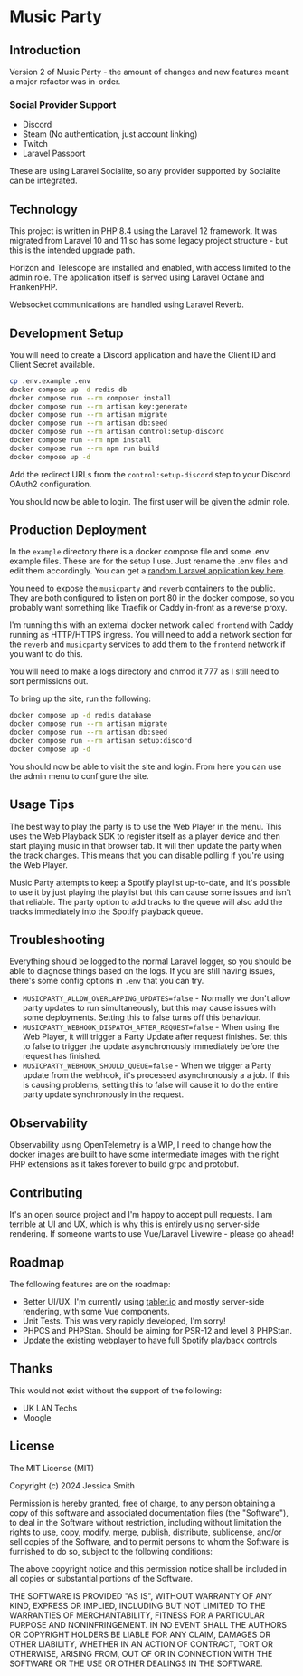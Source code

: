 # Music Party

## Introduction

Version 2 of Music Party - the amount of changes and new features meant a major refactor was in-order.

### Social Provider Support

 - Discord
 - Steam (No authentication, just account linking)
 - Twitch
 - Laravel Passport

These are using Laravel Socialite, so any provider supported by Socialite can be integrated.

## Technology

This project is written in PHP 8.4 using the Laravel 12 framework. It was migrated from Laravel 10 and 11 so has some
legacy project structure - but this is the intended upgrade path.

Horizon and Telescope are installed and enabled, with access limited to the admin role. The application itself is
served using Laravel Octane and FrankenPHP.

Websocket communications are handled using Laravel Reverb.

## Development Setup

You will need to create a Discord application and have the Client ID and Client Secret available.

```bash
cp .env.example .env
docker compose up -d redis db
docker compose run --rm composer install
docker compose run --rm artisan key:generate
docker compose run --rm artisan migrate
docker compose run --rm artisan db:seed
docker compose run --rm artisan control:setup-discord
docker compose run --rm npm install
docker compose run --rm npm run build
docker compose up -d
```

Add the redirect URLs from the `control:setup-discord` step to your Discord OAuth2 configuration.

You should now be able to login. The first user will be given the admin role.

## Production Deployment

In the `example` directory there is a docker compose file and some .env example files. These are for the setup I use.
Just rename the .env files and edit them accordingly. You can get a [random Laravel application key here](https://generate-random.org/laravel-key-generator).

You need to expose the `musicparty` and `reverb` containers to the public. They are both configured to listen on port 80
in the docker compose, so you probably want something like Traefik or Caddy in-front as a reverse proxy.

I'm running this with an external docker network called `frontend` with Caddy running as HTTP/HTTPS ingress. You will
need to add a network section for the `reverb` and `musicparty` services to add them to the `frontend` network if you
want to do this.

You will need to make a logs directory and chmod it 777 as I still need to sort permissions out.

To bring up the site, run the following:

```bash
docker compose up -d redis database
docker compose run --rm artisan migrate
docker compose run --rm artisan db:seed
docker compose run --rm artisan setup:discord
docker compose up -d
```

You should now be able to visit the site and login. From here you can use the admin menu to configure the site.

## Usage Tips

The best way to play the party is to use the Web Player in the menu. This uses the Web Playback SDK to register itself
as a player device and then start playing music in that browser tab. It will then update the party when the track
changes. This means that you can disable polling if you're using the Web Player.

Music Party attempts to keep a Spotify playlist up-to-date, and it's possible to use it by just playing the playlist but
this can cause some issues and isn't that reliable. The party option to add tracks to the queue will also add the tracks
immediately into the Spotify playback queue.

## Troubleshooting

Everything should be logged to the normal Laravel logger, so you should be able to diagnose things based on the logs. If
you are still having issues, there's some config options in `.env` that you can try.

- `MUSICPARTY_ALLOW_OVERLAPPING_UPDATES=false` - Normally we don't allow party updates to run simultaneously, but this
  may cause issues with some deployments. Setting this to false turns off this behaviour.
- `MUSICPARTY_WEBHOOK_DISPATCH_AFTER_REQUEST=false` - When using the Web Player, it will trigger a Party Update after
  request finishes. Set this to false to trigger the update asynchronously immediately before the request has finished.
- `MUSICPARTY_WEBHOOK_SHOULD_QUEUE=false` - When we trigger a Party update from the webhook, it's processed
  asynchronously a a job. If this is causing problems, setting this to false will cause it to do the entire party
  update synchronously in the request.

## Observability

Observability using OpenTelemetry is a WIP, I need to change how the docker images are built to have some intermediate
images with the right PHP extensions as it takes forever to build grpc and protobuf.

## Contributing

It's an open source project and I'm happy to accept pull requests. I am terrible at UI and UX, which is why this is
entirely using server-side rendering. If someone wants to use Vue/Laravel Livewire - please go ahead!

## Roadmap

The following features are on the roadmap:

 - Better UI/UX. I'm currently using [tabler.io](https://tabler.io) and mostly server-side rendering, with some Vue components.
 - Unit Tests. This was very rapidly developed, I'm sorry!
 - PHPCS and PHPStan. Should be aiming for PSR-12 and level 8 PHPStan.
 - Update the existing webplayer to have full Spotify playback controls

## Thanks

This would not exist without the support of the following:

- UK LAN Techs
- Moogle

## License

The MIT License (MIT)

Copyright (c) 2024 Jessica Smith

Permission is hereby granted, free of charge, to any person obtaining a copy
of this software and associated documentation files (the "Software"), to deal
in the Software without restriction, including without limitation the rights
to use, copy, modify, merge, publish, distribute, sublicense, and/or sell
copies of the Software, and to permit persons to whom the Software is
furnished to do so, subject to the following conditions:

The above copyright notice and this permission notice shall be included in
all copies or substantial portions of the Software.

THE SOFTWARE IS PROVIDED "AS IS", WITHOUT WARRANTY OF ANY KIND, EXPRESS OR
IMPLIED, INCLUDING BUT NOT LIMITED TO THE WARRANTIES OF MERCHANTABILITY,
FITNESS FOR A PARTICULAR PURPOSE AND NONINFRINGEMENT. IN NO EVENT SHALL THE
AUTHORS OR COPYRIGHT HOLDERS BE LIABLE FOR ANY CLAIM, DAMAGES OR OTHER
LIABILITY, WHETHER IN AN ACTION OF CONTRACT, TORT OR OTHERWISE, ARISING FROM,
OUT OF OR IN CONNECTION WITH THE SOFTWARE OR THE USE OR OTHER DEALINGS IN
THE SOFTWARE.
